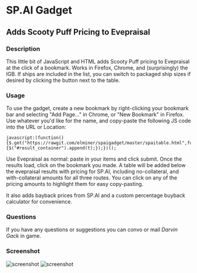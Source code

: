 # SP.AI Gadget
## Adds Scooty Puff Pricing to Evepraisal

### Description

This little bit of JavaScript and HTML adds Scooty Puff pricing to Evepraisal at the click of a bookmark.  Works in Firefox, Chrome, and (surprisingly) the IGB.  If ships are included in the list, you can switch to packaged ship sizes if desired by clicking the button next to the table.

### Usage

To use the gadget, create a new bookmark by right-clicking your bookmark bar and selecting "Add Page..." in Chrome, or "New Bookmark" in Firefox.  Use whatever you'd like for the name, and copy-paste the following JS code into the URL or Location:

```
javascript:(function(){$.get("https://rawgit.com/elminer/spaigadget/master/spaitable.html",function(t){$("#result_container").append(t);});})();
```

Use Evepraisal as normal: paste in your items and click submit. Once the results load, click on the bookmark you made.  A table will be added below the evepraisal results with pricing for SP.AI, including no-collateral, and with-collateral amounts for all three routes.  You can click on any of the pricing amounts to highlight them for easy copy-pasting.

It also adds bayback prices from SP.AI and a custom percentage buyback calculator for convenience.

### Questions

If you have any questions or suggestions you can convo or mail *Darvin Gack* in game.

### Screenshot

![screenshot](http://i.imgur.com/vljDYbI.png)
![screenshot](http://i.imgur.com/bnajYoC.png)

